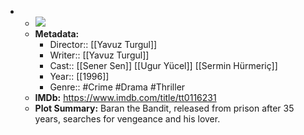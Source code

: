 - 
    - ![](https://m.media-amazon.com/images/M/MV5BOGQ4ZjFmYjktOGNkNS00OWYyLWIyZjgtMGJjM2U1ZTA0ZTlhXkEyXkFqcGdeQXVyNTA4NzY1MzY@._V1_SX300.jpg)  
    - **Metadata:**
        - Director:: [[Yavuz Turgul]]
        - Writer:: [[Yavuz Turgul]]
        - Cast:: [[Sener Sen]] [[Ugur Yücel]] [[Sermin Hürmeriç]]
        - Year:: [[1996]]
        - Genre:: #Crime #Drama #Thriller
    - **IMDb:** https://www.imdb.com/title/tt0116231
    - **Plot Summary:** Baran the Bandit, released from prison after 35 years, searches for vengeance and his lover.

